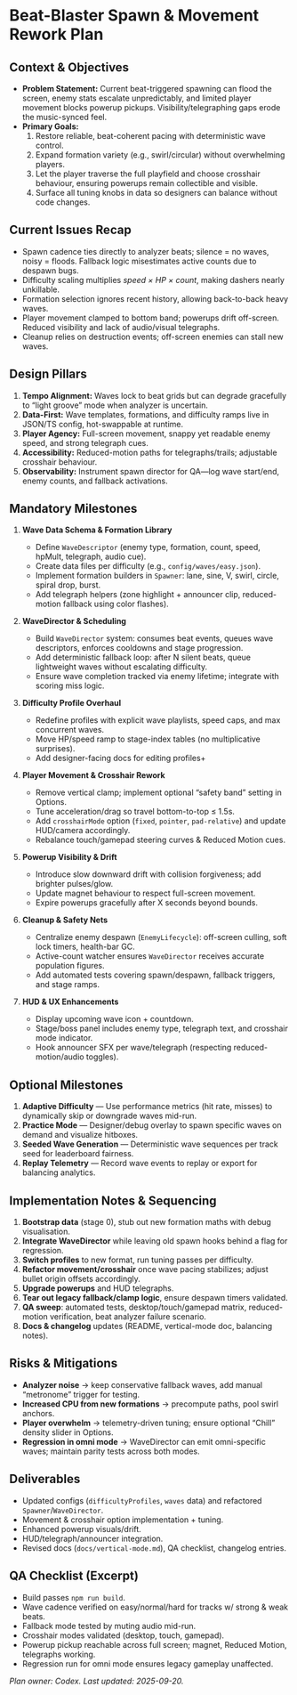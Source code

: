 # Beat-Blaster Spawn & Movement Rework Plan

## Context & Objectives
- **Problem Statement:** Current beat-triggered spawning can flood the screen, enemy stats escalate unpredictably, and limited player movement blocks powerup pickups. Visibility/telegraphing gaps erode the music-synced feel.
- **Primary Goals:**
  1. Restore reliable, beat-coherent pacing with deterministic wave control.
  2. Expand formation variety (e.g., swirl/circular) without overwhelming players.
  3. Let the player traverse the full playfield and choose crosshair behaviour, ensuring powerups remain collectible and visible.
  4. Surface all tuning knobs in data so designers can balance without code changes.

## Current Issues Recap
- Spawn cadence ties directly to analyzer beats; silence = no waves, noisy = floods. Fallback logic misestimates active counts due to despawn bugs.
- Difficulty scaling multiplies *speed × HP × count*, making dashers nearly unkillable.
- Formation selection ignores recent history, allowing back-to-back heavy waves.
- Player movement clamped to bottom band; powerups drift off-screen. Reduced visibility and lack of audio/visual telegraphs.
- Cleanup relies on destruction events; off-screen enemies can stall new waves.

## Design Pillars
1. **Tempo Alignment:** Waves lock to beat grids but can degrade gracefully to “light groove” mode when analyzer is uncertain.
2. **Data-First:** Wave templates, formations, and difficulty ramps live in JSON/TS config, hot-swappable at runtime.
3. **Player Agency:** Full-screen movement, snappy yet readable enemy speed, and strong telegraph cues.
4. **Accessibility:** Reduced-motion paths for telegraphs/trails; adjustable crosshair behaviour.
5. **Observability:** Instrument spawn director for QA—log wave start/end, enemy counts, and fallback activations.

## Mandatory Milestones
1. **Wave Data Schema & Formation Library**
   - Define `WaveDescriptor` (enemy type, formation, count, speed, hpMult, telegraph, audio cue).
   - Create data files per difficulty (e.g., `config/waves/easy.json`).
   - Implement formation builders in `Spawner`: lane, sine, V, swirl, circle, spiral drop, burst.
   - Add telegraph helpers (zone highlight + announcer clip, reduced-motion fallback using color flashes).

2. **WaveDirector & Scheduling**
   - Build `WaveDirector` system: consumes beat events, queues wave descriptors, enforces cooldowns and stage progression.
   - Add deterministic fallback loop: after N silent beats, queue lightweight waves without escalating difficulty.
   - Ensure wave completion tracked via enemy lifetime; integrate with scoring miss logic.

3. **Difficulty Profile Overhaul**
   - Redefine profiles with explicit wave playlists, speed caps, and max concurrent waves.
   - Move HP/speed ramp to stage-index tables (no multiplicative surprises).
   - Add designer-facing docs for editing profiles+

4. **Player Movement & Crosshair Rework**
   - Remove vertical clamp; implement optional “safety band” setting in Options.
   - Tune acceleration/drag so travel bottom-to-top ≤ 1.5s.
   - Add `crosshairMode` option (`fixed`, `pointer`, `pad-relative`) and update HUD/camera accordingly.
   - Rebalance touch/gamepad steering curves & Reduced Motion cues.

5. **Powerup Visibility & Drift**
   - Introduce slow downward drift with collision forgiveness; add brighter pulses/glow.
   - Update magnet behaviour to respect full-screen movement.
   - Expire powerups gracefully after X seconds beyond bounds.

6. **Cleanup & Safety Nets**
   - Centralize enemy despawn (`EnemyLifecycle`): off-screen culling, soft lock timers, health-bar GC.
   - Active-count watcher ensures `WaveDirector` receives accurate population figures.
   - Add automated tests covering spawn/despawn, fallback triggers, and stage ramps.

7. **HUD & UX Enhancements**
   - Display upcoming wave icon + countdown.
   - Stage/boss panel includes enemy type, telegraph text, and crosshair mode indicator.
   - Hook announcer SFX per wave/telegraph (respecting reduced-motion/audio toggles).

## Optional Milestones
1. **Adaptive Difficulty** — Use performance metrics (hit rate, misses) to dynamically skip or downgrade waves mid-run.
2. **Practice Mode** — Designer/debug overlay to spawn specific waves on demand and visualize hitboxes.
3. **Seeded Wave Generation** — Deterministic wave sequences per track seed for leaderboard fairness.
4. **Replay Telemetry** — Record wave events to replay or export for balancing analytics.

## Implementation Notes & Sequencing
1. **Bootstrap data** (stage 0), stub out new formation maths with debug visualisation.
2. **Integrate WaveDirector** while leaving old spawn hooks behind a flag for regression.
3. **Switch profiles** to new format, run tuning passes per difficulty.
4. **Refactor movement/crosshair** once wave pacing stabilizes; adjust bullet origin offsets accordingly.
5. **Upgrade powerups** and HUD telegraphs.
6. **Tear out legacy fallback/clamp logic**, ensure despawn timers validated.
7. **QA sweep**: automated tests, desktop/touch/gamepad matrix, reduced-motion verification, beat analyzer failure scenario.
8. **Docs & changelog** updates (README, vertical-mode doc, balancing notes).

## Risks & Mitigations
- **Analyzer noise** → keep conservative fallback waves, add manual “metronome” trigger for testing.
- **Increased CPU from new formations** → precompute paths, pool swirl anchors.
- **Player overwhelm** → telemetry-driven tuning; ensure optional “Chill” density slider in Options.
- **Regression in omni mode** → WaveDirector can emit omni-specific waves; maintain parity tests across both modes.

## Deliverables
- Updated configs (`difficultyProfiles`, `waves` data) and refactored `Spawner`/`WaveDirector`.
- Movement & crosshair option implementation + tuning.
- Enhanced powerup visuals/drift.
- HUD/telegraph/announcer integration.
- Revised docs (`docs/vertical-mode.md`), QA checklist, changelog entries.

## QA Checklist (Excerpt)
- Build passes `npm run build`.
- Wave cadence verified on easy/normal/hard for tracks w/ strong & weak beats.
- Fallback mode tested by muting audio mid-run.
- Crosshair modes validated (desktop, touch, gamepad).
- Powerup pickup reachable across full screen; magnet, Reduced Motion, telegraphs working.
- Regression run for omni mode ensures legacy gameplay unaffected.

*Plan owner: Codex. Last updated: 2025-09-20.*
